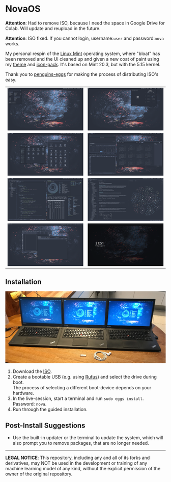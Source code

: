 # NovaOS
**Attention**: Had to remove ISO, because I need the space in Google Drive for Colab. Will update and reupload in the future.

**Attention**: ISO fixed. If you cannot login, username:`user` and password:`nova` works.

My personal respin of the [Linux Mint](https://linuxmint.com) operating system, where "bloat" has been removed and the UI cleaned up and given a new coat of paint using my [theme](https://github.com/NicklasVraa/Nova-galactic-theme) and [icon-pack](https://github.com/NicklasVraa/Nova-galactic-icons).
It's based on Mint 20.3, but with the 5.15 kernel.

Thank you to [penguins-eggs](https://github.com/pieroproietti/penguins-eggs) for making the process of distributing ISO's easy.

|                                   |                           |
|-----------------------------------|---------------------------|
| ![alt](meta/desktop.png)          | ![alt](meta/applet.png)   |
| ![alt](meta/files_settings.png)   | ![alt](meta/os_apps.png)  |
| ![alt](meta/code_term.png)        | ![alt](meta/obsidian.png) |
| ![alt](meta/browser_inkscape.png) | ![alt](meta/lock.png)     |

## Installation
![showcase](meta/showcase.JPG)
1. Download the [ISO](https://drive.google.com/drive/folders/1djzd2mm6oHLx1MuvaAjNLqDi0mUxStYA?usp=share_link).
2. Create a bootable USB (e.g. using [Rufus](https://rufus.ie/en/)) and select the drive during boot. \
   The process of selecting a different boot-device depends on your hardware.
3. In the live-session, start a terminal and run `sudo eggs install`. Password: `nova`.
4. Run through the guided installation.

## Post-Install Suggestions
- Use the built-in updater or the terminal to update the system, which will also prompt you to remove packages, that are no longer needed.

---
**LEGAL NOTICE**: This repository, including any and all of its forks and derivatives, may NOT be used in the development or training of any machine learning model of any kind, without the explicit permission of the owner of the original repository.
